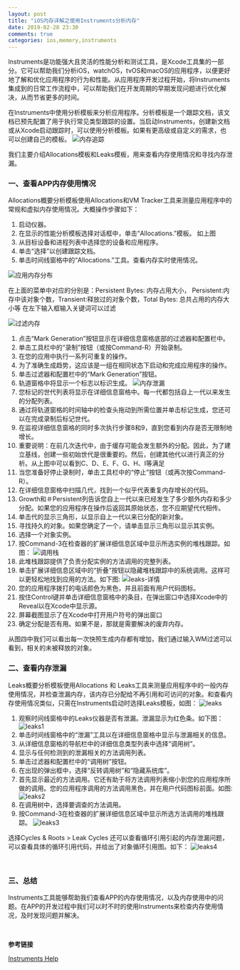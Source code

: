 ```yaml
---
layout: post
title: "iOS内存详解之使用Instruments分析内存"
date: 2019-02-28 23:30
comments: true
categories: ios,memory,instruments
---
```

Instruments是功能强大且灵活的性能分析和测试工具，是Xcode工具集的一部分。它可以帮助我们分析iOS，watchOS，tvOS和macOS的应用程序，以便更好地了解和优化应用程序的行为和性能。从应用程序开发过程开始，将Instruments集成到的日常工作流程中，可以帮助我们在开发周期的早期发现问题进行优化解决，从而节省更多的时间。
<!-- more -->
在Instruments中使用分析模板来分析应用程序。分析模板是一个跟踪文档，该文档已预先配置了用于执行常见类型跟踪的设置。当启动Instruments，创建新文档或从Xcode启动跟踪时，可以使用分析模板。如果有更高级或自定义的需求，也可以创建自己的模板。
![内存追踪](/images/memory/4/0.png)

我们主要介绍Allocations模板和Leaks模板，用来查看内存使用情况和寻找内存泄漏。
### 一、查看APP内存使用情况
Allocations概要分析模板使用Allocations和VM Tracker工具来测量应用程序中的常规和虚拟内存使用情况。大概操作步骤如下：

1. 启动仪器。
1. 在显示的性能分析模板选择对话框中，单击“Allocations.”模板。 如上图
1. 从目标设备和进程列表中选择您的设备和应用程序。
1. 单击“选择”以创建跟踪文档。
1. 单击时间线窗格中的“Allocations.”工具。查看内存实时使用情况。

![应用内存分布](/images/memory/4/1.png)

在上面的菜单中对应的分别是：Persistent Bytes: 内存占用大小， Persistent:内存中该对象个数，Transient:释放过的对象个数，Total Bytes: 总共占用的内存大小等
在左下输入框输入关键词可以过滤

![过滤内存](/images/memory/4/2.png)

1. 点击“Mark Generation”按钮显示在详细信息窗格底部的过滤器和配置栏中。
1. 单击工具栏中的“录制”按钮（或按Command-R）开始录制。
1. 在您的应用中执行一系列可重复的操作。
1. 为了准确生成趋势，这应该是一组在相同状态下启动和完成应用程序的操作。
1. 单击过滤器和配置栏中的“Mark Generation”按钮。
1. 轨道窗格中将显示一个标志以标识生成。
![内存泄漏](/images/memory/4/3.png)
1. 您标记的世代列表将显示在详细信息窗格中。每一代都包括自上一代以来发生的分配列表。
1. 通过将轨道窗格的时间轴中的检查头拖动到所需位置并单击标记生成，您还可以在完成录制后标记世代。
1. 在监视详细信息窗格的同时多次执行步骤8和9，直到您看到内存是否无限制地增长。
1. 重要说明：在前几次迭代中，由于缓存可能会发生额外的分配。因此，为了建立基线，创建一些初始世代是很重要的。然后，创建其他代以进行真正的分析。从上图中可以看到C、D、E、F、G、H、I等满足
1. 当您准备好停止录制时，单击工具栏中的“停止”按钮（或再次按Command-R）。
1. 在详细信息窗格中扫描几代，找到一个似乎代表重复内存增长的代码。
1. Growth和＃Persistent列告诉您自上一代以来已经发生了多少额外内存和多少分配。如果您的应用程序在操作后返回其原始状态，您不应期望代代相传。
1. 单击代的显示三角形，以显示自上一代以来已分配的新对象。
1. 寻找持久的对象。如果您确定了一个，请单击显示三角形以显示其实例。
1. 选择一个对象实例。
1. 按Command-3在检查器的扩展详细信息区域中显示所选实例的堆栈跟踪。如图： 
![调用栈](/images/memory/4/3-1.png)
1. 此堆栈跟踪提供了负责分配实例的方法调用的完整列表。
1. 单击扩展详细信息区域中的“折叠”按钮以隐藏堆栈跟踪中的系统调用。这样可以更轻松地找到应用的方法。如下图:  ![leaks-详情](/images/memory/4/6.png)
1. 您的应用程序拨打的电话颜色为黑色，并且前面有用户代码图标。
1. 按住Control键并单击详细信息窗格中的条目，在弹出窗口中选择Xcode中的Reveal以在Xcode中显示源。
1. 屏幕截图显示了在Xcode中打开用户符号的弹出窗口
1. 确定分配是否有用。如果不是，那就是需要解决的废弃内存。


从图四中我们可以看出每一次快照生成内存都有增加，我们通过输入WM过滤可以看到，相关的未被释放的对象。
<br>

### 二、查看内存泄漏

Leaks概要分析模板使用Allocations 和 Leaks工具来测量应用程序中的一般内存使用情况，并检查泄漏内存，该内存已分配给不再引用和可访问的对象。和查看内存使用情况类似，只需在Instruments启动时选择Leaks模板，如图：
![leaks](/images/memory/4/5-0.png)

1. 观察时间线窗格中的Leaks仪器是否有泄漏。泄漏显示为红色条。如下图：
![leaks1](/images/memory/4/5.png)
1. 单击时间线窗格中的“泄漏”工具以在详细信息窗格中显示与泄漏相关的信息。
1. 从详细信息窗格的导航栏中的详细信息类型列表中选择“调用树”。
1. 显示与任何检测到的泄漏相关的方法调用列表。
1. 单击过滤器和配置栏中的“调用树”按钮。
1. 在出现的弹出框中，选择“反转调用树”和“隐藏系统库”。
1. 首先显示最近的方法调用。它还有助于将方法调用列表缩小到您的应用程序所做的调用。您的应用程序调用的方法调用黑色，并在用户代码图标前面。如图:
![leaks2](/images/memory/4/8.png)
1. 在调用树中，选择要调查的方法调用。
1. 按Command-3在检查器的扩展详细信息区域中显示所选方法调用的堆栈跟踪。
![leaks3](/images/memory/4/6.png)

选择Cycles & Roots > Leak Cycles 还可以查看循环引用引起的内存泄漏问题，可以查看具体的循环引用代码，并给出了对象循环引用图。如下：
![leaks4](/images/memory/4/7.png)

<br>

### 三、总结
Instruments工具能够帮助我们查看APP的内存使用情况，以及内存使用中的问题。在APP的开发过程中我们可以时不时的使用Instruments来检查内存使用情况，及时发现问题并解决。

<br>

**参考链接**

[Instruments Help](https://help.apple.com/instruments/mac/current/)